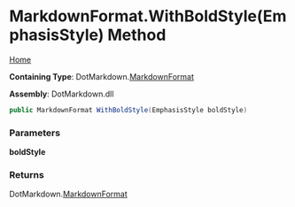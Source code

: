 # MarkdownFormat\.WithBoldStyle\(EmphasisStyle\) Method

[Home](../../../README.md)

**Containing Type**: DotMarkdown\.[MarkdownFormat](../README.md)

**Assembly**: DotMarkdown\.dll

```csharp
public MarkdownFormat WithBoldStyle(EmphasisStyle boldStyle)
```

### Parameters

**boldStyle**

### Returns

DotMarkdown\.[MarkdownFormat](../README.md)


